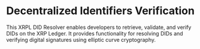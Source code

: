 # Decentralized Identifiers Verification

This XRPL DID Resolver enables developers to retrieve, validate, and verify DIDs on the XRP Ledger. It provides functionality for resolving DIDs and verifying digital signatures using elliptic curve cryptography.
